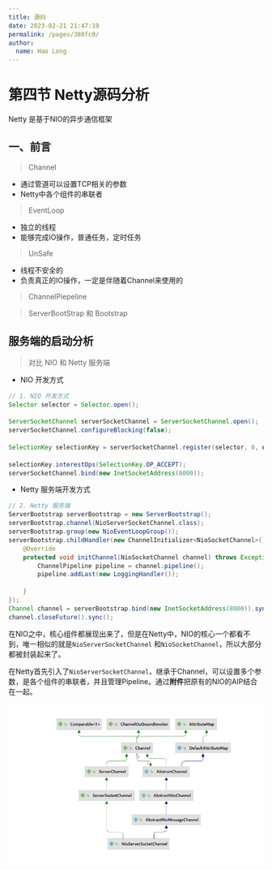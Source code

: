 ```yaml
---
title: 源码
date: 2023-02-21 21:47:19
permalink: /pages/380fc0/
author: 
  name: Hao Long
---
```

# 第四节 Netty源码分析

Netty 是基于NIO的异步通信框架

## 一、前言

> Channel

- 通过管道可以设置TCP相关的参数
- Netty中各个组件的串联者

> EventLoop

- 独立的线程
- 能够完成IO操作，普通任务，定时任务

> UnSafe

- 线程不安全的
- 负责真正的IO操作，一定是伴随着Channel来使用的

> ChannelPiepeline



> ServerBootStrap 和 Bootstrap

## 服务端的启动分析

> 对比 NIO 和 Netty 服务端

- NIO 开发方式

```java
// 1. NIO 开发方式
Selector selector = Selector.open();

ServerSocketChannel serverSocketChannel = ServerSocketChannel.open();
serverSocketChannel.configureBlocking(false);

SelectionKey selectionKey = serverSocketChannel.register(selector, 0, null);

selectionKey.interestOps(SelectionKey.OP_ACCEPT);
serverSocketChannel.bind(new InetSocketAddress(8000));
```

- Netty 服务端开发方式

```java
// 2. Netty 服务端
ServerBootstrap serverBootstrap = new ServerBootstrap();
serverBootstrap.channel(NioServerSocketChannel.class);
serverBootstrap.group(new NioEventLoopGroup());
serverBootstrap.childHandler(new ChannelInitializer<NioSocketChannel>() {
    @Override
    protected void initChannel(NioSocketChannel channel) throws Exception {
        ChannelPipeline pipeline = channel.pipeline();
        pipeline.addLast(new LoggingHandler());

    }
});
Channel channel = serverBootstrap.bind(new InetSocketAddress(8000)).sync().channel();
channel.closeFuture().sync();
```

在NIO之中，核心组件都展现出来了，但是在Netty中，NIO的核心一个都看不到，唯一相似的就是`NioServerSocketChannel` 和`NioSocketChannel`，所以大部分都被封装起来了。

在Netty首先引入了`NioServerSocketChannel`，继承于Channel，可以设置多个参数，是各个组件的串联者，并且管理Pipeline。通过**附件**把原有的NIO的AIP结合在一起。

![image-20221213165433476](img/image-20221213165400527.png)

